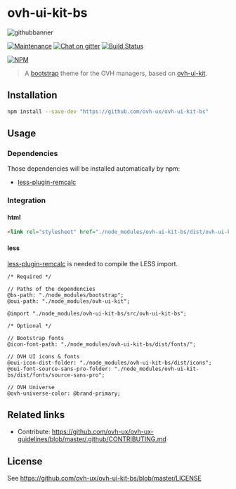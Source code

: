 # ovh-ui-kit-bs

![githubbanner](https://user-images.githubusercontent.com/3379410/27423240-3f944bc4-5731-11e7-87bb-3ff603aff8a7.png)

[![Maintenance](https://img.shields.io/maintenance/yes/2018.svg)]() [![Chat on gitter](https://img.shields.io/gitter/room/ovh/ux.svg)](https://gitter.im/ovh/ux) [![Build Status](https://travis-ci.org/ovh-ux/ovh-ui-kit-bs.svg)](https://travis-ci.org/ovh-ux/ovh-ui-kit-bs)

[![NPM](https://nodei.co/npm/ovh-ui-kit-bs.png?downloads=true&downloadRank=true&stars=true)](https://nodei.co/npm/ovh-ui-kit-bs/)

> A [bootstrap](https://github.com/twbs/bootstrap) theme for the OVH managers, based on [ovh-ui-kit](https://github.com/ovh-ux/ovh-ui-kit).

## Installation

```bash
npm install --save-dev "https://github.com/ovh-ux/ovh-ui-kit-bs"
```

## Usage

### Dependencies

Those dependencies will be installed automatically by npm:

- [less-plugin-remcalc](https://github.com/ovh-ux/less-plugin-remcalc)

### Integration

#### html

```html
<link rel="stylesheet" href="./node_modules/ovh-ui-kit-bs/dist/ovh-ui-kit-bs.css">
```

#### less

[less-plugin-remcalc](https://github.com/ovh-ux/less-plugin-remcalc) is needed to compile the LESS import.

```less
/* Required */

// Paths of the dependencies
@bs-path: "./node_modules/bootstrap";
@oui-path: "./node_modules/ovh-ui-kit";

@import "./node_modules/ovh-ui-kit-bs/src/ovh-ui-kit-bs";

/* Optional */

// Bootstrap fonts
@icon-font-path: "./node_modules/ovh-ui-kit-bs/dist/fonts/";

// OVH UI icons & fonts
@oui-icon-dist-folder: "./node_modules/ovh-ui-kit-bs/dist/icons";
@oui-font-source-sans-pro-folder: "./node_modules/ovh-ui-kit-bs/dist/fonts/source-sans-pro";

// OVH Universe
@ovh-universe-color: @brand-primary;
```

## Related links

 * Contribute: https://github.com/ovh-ux/ovh-ux-guidelines/blob/master/.github/CONTRIBUTING.md

## License

See https://github.com/ovh-ux/ovh-ui-kit-bs/blob/master/LICENSE
